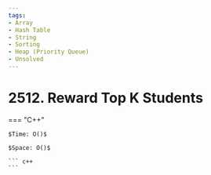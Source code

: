```yaml
---
tags:
- Array
- Hash Table
- String
- Sorting
- Heap (Priority Queue)
- Unsolved
---
```



# 2512. Reward Top K Students

=== "C++"

    $Time: O()$

    $Space: O()$

    ``` c++
    ```